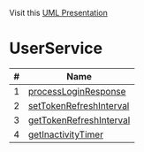 Visit this [UML Presentation](https://miro.com/app/board/uXjVKiDHrjY=/?share_link_id=162671800859) 
# UserService





| # | Name |
|---|---|
| 1 |  [processLoginResponse](https://github.com/Ak-ram/To-Know/blob/main/BM/functions/processLoginResponse.md)|
| 2 |  [setTokenRefreshInterval](https://github.com/Ak-ram/To-Know/blob/main/BM/functions/setTokenRefreshInterval.md)|
| 3 |  [getTokenRefreshInterval](https://github.com/Ak-ram/To-Know/blob/main/BM/functions/getTokenRefreshInterval.md) |
| 4 | [getInactivityTimer](https://github.com/Ak-ram/To-Know/blob/main/BM/functions/getInactivityTimer.md) |
